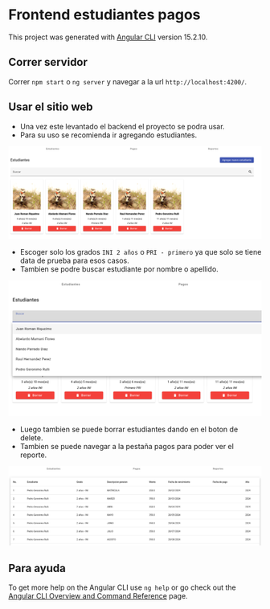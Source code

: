 # Frontend estudiantes pagos

This project was generated with [Angular CLI](https://github.com/angular/angular-cli) version 15.2.10.

## Correr servidor

Correr `npm start` o `ng server` y navegar a la url `http://localhost:4200/`. 

## Usar el sitio web

- Una vez este levantado el backend el proyecto se podra usar.
- Para su uso se recomienda ir agregando estudiantes.

![Imagen estudiante](/images/inicioEstudiante.png "Imagen de la pestaña de estudiantes")

- Escoger solo los grados `INI 2 años` o `PRI - primero` ya que solo se tiene data de prueba para esos casos.
- Tambien se podre buscar estudiante por nombre o apellido.

![Imagen de busqueda](/images/buscarEstudiante.png "Imagen de busqueda estudiante")

- Luego tambien se puede borrar estudiantes dando en el boton de delete.
- Tambien se puede navegar a la pestaña pagos para poder ver el reporte.

![Imagen Reporte](/images/reportes.png "Imagen de la pestaña de reportes")

## Para ayuda

To get more help on the Angular CLI use `ng help` or go check out the [Angular CLI Overview and Command Reference](https://angular.io/cli) page.
